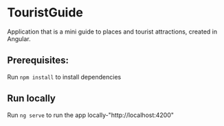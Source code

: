 # TouristGuide
Application that is a mini guide to places and tourist attractions, created in Angular.

## Prerequisites:
Run `npm install` to install dependencies

## Run locally
Run `ng serve` to run the app locally-"http://localhost:4200"

